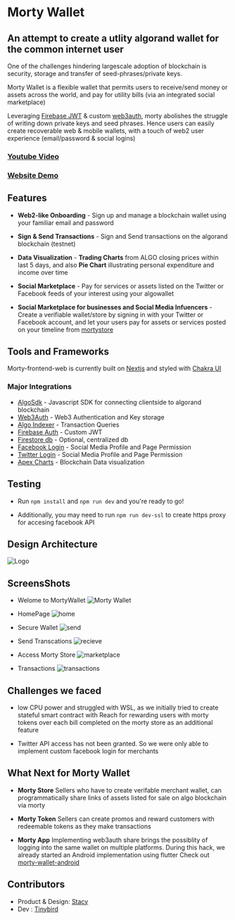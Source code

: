 # Morty Wallet

## An attempt to create a utlity algorand wallet for the common internet user

One of the challenges hindering largescale adoption of blockchain is security, storage and transfer of seed-phrases/private keys.

Morty Wallet is a flexible wallet that permits users to receive/send money or assets across the world, and pay for utility bills (via an integrated social marketplace)

Leveraging [Firebase JWT]() & custom [web3auth](), morty abolishes the struggle of writing down private keys and seed phrases. Hence users can easily create recoverable web & mobile wallets, with a touch of web2 user experience (email/password & social logins)

### [Youtube Video](https://youtu.be/rZywcRB9Q6k)

### [Website Demo](https://mortywallet.vercel.app)

## Features

- **Web2-like Onboarding** - Sign up and manage a blockchain wallet using your familiar email and password

- **Sign & Send Transactions** - Sign and Send transactions on the algorand blockchain (testnet)

- **Data Visualization** - **Trading Charts** from ALGO closing prices within last 5 days, and also **Pie Chart** illustrating personal expenditure and income over time

- **Social Marketplace** - Pay for services or assets listed on the Twitter or Facebook feeds of your interest using your algowallet

- **Social Marketplace for businesses and Social Media Infuencers** - Create a verifiable wallet/store by signing in with your Twitter or Facebook account, and let your users pay for assets or services posted on your timeline from [mortystore]()

## Tools and Frameworks

Morty-frontend-web is currently built on [Nextjs]() and styled with [Chakra UI]()

### Major Integrations

- [AlgoSdk]() - Javascript SDK for connecting clientside to algorand blockchain
- [Web3Auth]() - Web3 Authentication and Key storage
- [Algo Indexer]() - Transaction Queries
- [Firebase Auth]() - Custom JWT
- [Firestore db]() - Optional, centralized db
- [Facebook Login]() - Social Media Profile and Page Permission
- [Twitter Login]() - Social Media Profile and Page Permission
- [Apex Charts]() - Blockchain Data visualization

## Testing

- Run `npm install` and `npm run dev` and you're ready to go!

- Additionally, you may need to run `npm run dev-ssl` to create https proxy for accesing facebook API

## Design Architecture

![Logo](/screenshots/logo_inspiration.PNG)

## ScreensShots

- Welome to MortyWallet
  ![Morty Wallet](/screenshots/welcome.png)

- HomePage
  ![home](/screenshots/home.png)

- Secure Wallet
  ![send](/screenshots/nomoney.png)

- Send Transcations
  ![recieve](/screenshots/send.png)

- Access Morty Store
  ![marketplace](/screenshots/shop.png)

- Transactions
  ![transactions](/screenshots/transactions.png)

## Challenges we faced

- low CPU power and struggled with WSL, as we initially tried to create stateful smart contract with Reach for rewarding users with morty tokens over each bill completed on the morty store as an additional feature

- Twitter API access has not been granted. So we were only able to implement custom facebook login for merchants

## What Next for Morty Wallet

- **Morty Store**
  Sellers who have to create verifable merchant wallet, can programmatically share links of assets listed for sale on algo blockchain via morty

- **Morty Token**
  Sellers can create promos and reward customers with redeemable tokens as they make transactions

- **Morty App**
  Implementing web3auth share brings the possiblity of logging into the same wallet on multiple platforms. During this hack, we already started an Android implementation using flutter Check out [morty-wallet-android](https://github.com/acgodson/morty-waller-android)

## Contributors

- Product & Design: [Stacy]()
- Dev : [Tinybird](https://github.com/acgodson)
